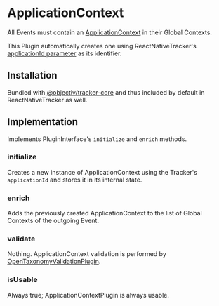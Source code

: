 # ApplicationContext

All Events must contain an [ApplicationContext](/taxonomy/reference/global-contexts/ApplicationContext.md) in their Global Contexts.

This Plugin automatically creates one using ReactNativeTracker's [applicationId parameter](/tracking/react-native/api-reference/ReactNativeTracker.md#configuration) as its identifier.

## Installation
Bundled with [@objectiv/tracker-core](https://www.npmjs.com/package/@objectiv/tracker-core) and thus included by default in ReactNativeTracker as well.

## Implementation
Implements PluginInterface's `initialize` and `enrich` methods.

### initialize
Creates a new instance of ApplicationContext using the Tracker's `applicationId` and stores it in its internal state.

### enrich
Adds the previously created ApplicationContext to the list of Global Contexts of the outgoing Event.

### validate
Nothing. ApplicationContext validation is performed by [OpenTaxonomyValidationPlugin](/tracking/react-native/plugins/open-taxonomy-validation).

### isUsable
Always true; ApplicationContextPlugin is always usable.
